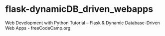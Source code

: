 # flask-dynamicDB_driven_webapps
Web Development with Python Tutorial – Flask &amp; Dynamic Database-Driven Web Apps - freeCodeCamp.org
